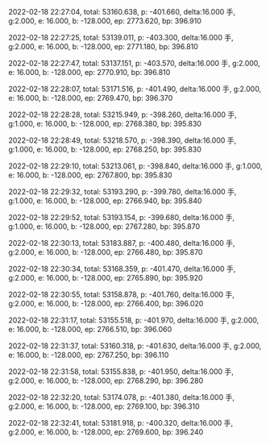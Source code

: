 2022-02-18 22:27:04, total: 53160.638, p: -401.660, delta:16.000 手, g:2.000, e: 16.000, b: -128.000, ep: 2773.620, bp: 396.910

2022-02-18 22:27:25, total: 53139.011, p: -403.300, delta:16.000 手, g:2.000, e: 16.000, b: -128.000, ep: 2771.180, bp: 396.810

2022-02-18 22:27:47, total: 53137.151, p: -403.570, delta:16.000 手, g:2.000, e: 16.000, b: -128.000, ep: 2770.910, bp: 396.810

2022-02-18 22:28:07, total: 53171.516, p: -401.490, delta:16.000 手, g:2.000, e: 16.000, b: -128.000, ep: 2769.470, bp: 396.370

2022-02-18 22:28:28, total: 53215.949, p: -398.260, delta:16.000 手, g:1.000, e: 16.000, b: -128.000, ep: 2768.380, bp: 395.830

2022-02-18 22:28:49, total: 53218.570, p: -398.390, delta:16.000 手, g:1.000, e: 16.000, b: -128.000, ep: 2768.250, bp: 395.830

2022-02-18 22:29:10, total: 53213.061, p: -398.840, delta:16.000 手, g:1.000, e: 16.000, b: -128.000, ep: 2767.800, bp: 395.830

2022-02-18 22:29:32, total: 53193.290, p: -399.780, delta:16.000 手, g:1.000, e: 16.000, b: -128.000, ep: 2766.940, bp: 395.840

2022-02-18 22:29:52, total: 53193.154, p: -399.680, delta:16.000 手, g:1.000, e: 16.000, b: -128.000, ep: 2767.280, bp: 395.870

2022-02-18 22:30:13, total: 53183.887, p: -400.480, delta:16.000 手, g:2.000, e: 16.000, b: -128.000, ep: 2766.480, bp: 395.870

2022-02-18 22:30:34, total: 53168.359, p: -401.470, delta:16.000 手, g:2.000, e: 16.000, b: -128.000, ep: 2765.890, bp: 395.920

2022-02-18 22:30:55, total: 53158.878, p: -401.760, delta:16.000 手, g:2.000, e: 16.000, b: -128.000, ep: 2766.400, bp: 396.020

2022-02-18 22:31:17, total: 53155.518, p: -401.970, delta:16.000 手, g:2.000, e: 16.000, b: -128.000, ep: 2766.510, bp: 396.060

2022-02-18 22:31:37, total: 53160.318, p: -401.630, delta:16.000 手, g:2.000, e: 16.000, b: -128.000, ep: 2767.250, bp: 396.110

2022-02-18 22:31:58, total: 53155.838, p: -401.950, delta:16.000 手, g:2.000, e: 16.000, b: -128.000, ep: 2768.290, bp: 396.280

2022-02-18 22:32:20, total: 53174.078, p: -401.380, delta:16.000 手, g:2.000, e: 16.000, b: -128.000, ep: 2769.100, bp: 396.310

2022-02-18 22:32:41, total: 53181.918, p: -400.320, delta:16.000 手, g:2.000, e: 16.000, b: -128.000, ep: 2769.600, bp: 396.240